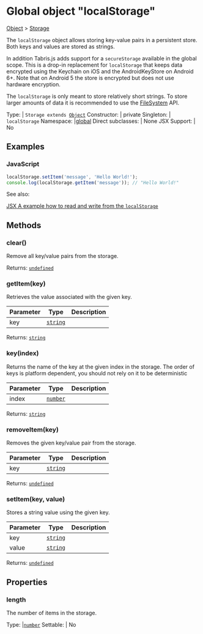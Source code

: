 ---
---
# Global object "localStorage"

<a href="https://developer.mozilla.org/en-US/docs/Web/JavaScript/Reference/Global_Objects/Object" title="View &quot;Object&quot; on MDN">Object</a> > <a href="#" >Storage</a>

The `localStorage` object allows storing key-value pairs in a persistent store. Both keys and values are stored as strings.

In addition Tabris.js adds support for a `secureStorage` available in the global scope. This is a drop-in replacement for `localStorage` that keeps data encrypted using the Keychain on iOS and the AndroidKeyStore on Android 6+. Note that on Android 5 the store is encrypted but does not use hardware encryption.

The `localStorage` is only meant to store relatively short strings. To store larger amounts of data it is recommended to use the [FileSystem](./fs.html) API.


Type: | <code style="white-space: nowrap">Storage extends <a href="https://developer.mozilla.org/en-US/docs/Web/JavaScript/Reference/Global_Objects/Object" title="View &quot;Object&quot; on MDN">Object</a></code>
Constructor: | private
Singleton: | `localStorage`
Namespace: |<a href="../modules.html#startup" >global</a>
Direct subclasses: | None
JSX Support: | No


## Examples
### JavaScript


```js
localStorage.setItem('message', 'Hello World!');
console.log(localStorage.getItem('message')); // "Hello World!"
```


See also:
  
[<span class='language jsx'>JSX</span> A example how to read and write from the `localStorage`](https://playground.tabris.com/?gitref=v3.6.0&snippet=local-storage.jsx)

## Methods

### clear()



Remove all key/value pairs from the storage.

Returns: <code style="white-space: nowrap"><a href="https://developer.mozilla.org/en-US/docs/Web/JavaScript/Data_structures#Undefined_type" title="View &quot;undefined&quot; on MDN">undefined</a></code>

### getItem(key)



Retrieves the value associated with the given key.


Parameter|Type|Description
-|-|-
key | <code style="white-space: nowrap"><a href="https://developer.mozilla.org/en-US/docs/Web/JavaScript/Data_structures#String_type" title="View &quot;string&quot; on MDN">string</a></code> | 


Returns: <code style="white-space: nowrap"><a href="https://developer.mozilla.org/en-US/docs/Web/JavaScript/Data_structures#String_type" title="View &quot;string&quot; on MDN">string</a></code>

### key(index)



Returns the name of the key at the given index in the storage. The order of keys is platform dependent, you should not rely on it to be deterministic


Parameter|Type|Description
-|-|-
index | <code style="white-space: nowrap"><a href="https://developer.mozilla.org/en-US/docs/Web/JavaScript/Data_structures#Number_type" title="View &quot;number&quot; on MDN">number</a></code> | 


Returns: <code style="white-space: nowrap"><a href="https://developer.mozilla.org/en-US/docs/Web/JavaScript/Data_structures#String_type" title="View &quot;string&quot; on MDN">string</a></code>

### removeItem(key)



Removes the given key/value pair from the storage.


Parameter|Type|Description
-|-|-
key | <code style="white-space: nowrap"><a href="https://developer.mozilla.org/en-US/docs/Web/JavaScript/Data_structures#String_type" title="View &quot;string&quot; on MDN">string</a></code> | 


Returns: <code style="white-space: nowrap"><a href="https://developer.mozilla.org/en-US/docs/Web/JavaScript/Data_structures#Undefined_type" title="View &quot;undefined&quot; on MDN">undefined</a></code>

### setItem(key, value)



Stores a string value using the given key.


Parameter|Type|Description
-|-|-
key | <code style="white-space: nowrap"><a href="https://developer.mozilla.org/en-US/docs/Web/JavaScript/Data_structures#String_type" title="View &quot;string&quot; on MDN">string</a></code> | 
value | <code style="white-space: nowrap"><a href="https://developer.mozilla.org/en-US/docs/Web/JavaScript/Data_structures#String_type" title="View &quot;string&quot; on MDN">string</a></code> | 


Returns: <code style="white-space: nowrap"><a href="https://developer.mozilla.org/en-US/docs/Web/JavaScript/Data_structures#Undefined_type" title="View &quot;undefined&quot; on MDN">undefined</a></code>


## Properties

### length


The number of items in the storage.

Type: |<code style="white-space: nowrap"><a href="https://developer.mozilla.org/en-US/docs/Web/JavaScript/Data_structures#Number_type" title="View &quot;number&quot; on MDN">number</a></code>
Settable: | No




